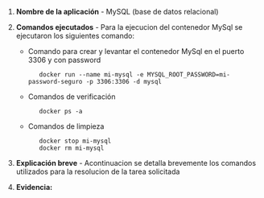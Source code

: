 
1. **Nombre de la aplicación** - MySQL (base de datos relacional)

2. **Comandos ejecutados** - Para la ejecucion del contenedor MySql se ejecutaron los siguientes comando:
   - Comando para crear y levantar el contenedor MySql en el puerto 3306 y con password
     ```{bash, engine.opts='-l'}
        docker run --name mi-mysql -e MYSQL_ROOT_PASSWORD=mi-password-seguro -p 3306:3306 -d mysql
     ```
   - Comandos de verificación
     ```{bash, engine.opts='-l'}
        docker ps -a
     ```
   - Comandos de limpieza
     ```{bash, engine.opts='-l'}
        docker stop mi-mysql
        docker rm mi-mysql
     ```
3. **Explicación breve** - Acontinuacion se detalla brevemente los comandos utilizados para la resolucion de la tarea solicitada

4. **Evidencia:**




